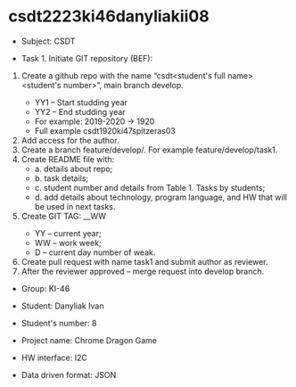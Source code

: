 # csdt2223ki46danyliakii08

- Subject: CSDT

- Task 1. Initiate GIT repository (BEF):
1. Create a github repo with the name “csdt<YY1YY2><group><student's full name><student's number>”, main branch develop.
    - YY1 – Start studding year
    - YY2 – End studding year
    - For example: 2019-2020 -> 1920
    - Full example csdt1920ki47spitzeras03
2. Add access for the author.
3. Create a branch feature/develop/<task number>. For example feature/develop/task1.
4. Create README file with:
    - a. details about repo;
    - b. task details;
    - c. student number and details from Table 1. Tasks by students;
    - d. add details about technology, program language, and HW that will be used in next tasks.
5. Create GIT TAG: <PROJECT NAME>_<VERSION>_WW<YYWWD>
    - YY – current year;
    - WW – work week;
    - D – current day number of weak.
6. Create pull request with name task1 and submit author as reviewer.
7. After the reviewer approved – merge request into develop branch.
  
  
- Group: KI-46
- Student: Danyliak Ivan
- Student's number: 8

- Project name: Chrome Dragon Game
- HW interface: I2C
- Data driven format: JSON

